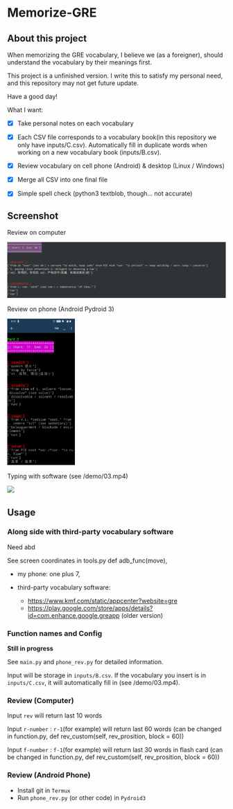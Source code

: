 # Memorize-GRE



## About this project

When memorizing the GRE vocabulary, I believe we (as a foreigner), should understand the vocabulary by their meanings first.

This project is a unfinished version. I write this to satisfy my personal need, and this repository may not get future update.

Have a good day!



What I want: 

- [x] Take personal notes on each vocabulary 

- [x] Each CSV file corresponds to a vocabulary book(in this repository we only have inputs/C.csv). Automatically fill in duplicate words when working on a new vocabulary book (inputs/B.csv). 

- [x] Review vocabulary on cell phone (Android) & desktop (Linux / Windows) 

- [x] Merge all CSV into one final file 

- [x] Simple spell check (python3 textblob, though... not accurate)



## Screenshot

Review on computer

<img src="./demo/02.png" alt="computer" />



Review on phone (Android Pydroid 3)

<img src="./demo/01.jpg" alt="phone" style="zoom:33%;" />



Typing with software (see /demo/03.mp4)

<img height=320 src="./demo/03.gif" />

## Usage

### Along side with third-party vocabulary software

Need abd

See screen coordinates in tools.py def adb_func(move), 

- my phone: one plus 7, 

- third-party vocabulary software: 
  - https://www.kmf.com/static/appcenter?website=gre
  - https://play.google.com/store/apps/details?id=com.enhance.google.greapp (older version)



### Function names and Config

**Still in progress**

See `main.py` and `phone_rev.py` for detailed information.

Input will be storage in `inputs/B.csv`. If the vocabulary you insert is in `inputs/C.csv`, it will automatically fill in (see /demo/03.mp4).



### Review (Computer)

Input `rev` will return last 10 words

Input `r-number` : `r-1`(for example) will return last 60 words (can be changed in function.py, def rev_custom(self, rev_prosition, block = 60))

Input `f-number` : `f-1`(for example) will return last 30 words in flash card (can be changed in function.py, def rev_custom(self, rev_prosition, block = 60))



### Review (Android Phone)

- Install git in `Termux`
- Run `phone_rev.py` (or other code) in `Pydroid3`